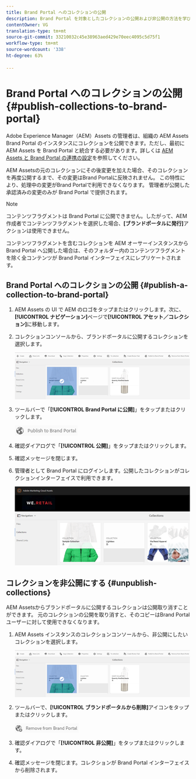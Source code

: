 ```yaml
---
title: Brand Portal へのコレクションの公開
description: Brand Portal を対象としたコレクションの公開および非公開の方法を学びます。
contentOwner: VG
translation-type: tm+mt
source-git-commit: 33210032c45e38963aed429e70eec4095c5d75f1
workflow-type: tm+mt
source-wordcount: '338'
ht-degree: 63%

---
```



# Brand Portal へのコレクションの公開 {#publish-collections-to-brand-portal}

Adobe Experience Manager（AEM）Assets の管理者は、組織の AEM Assets Brand Portal のインスタンスにコレクションを公開できます。ただし、最初に AEM Assets を Brand Portal と統合する必要があります。詳しくは [AEM Assets と Brand Portal の連携の設定](configure-aem-assets-with-brand-portal.md)を参照してください。

AEM Assetsの元のコレクションにその後変更を加えた場合、そのコレクションを再度公開するまで、その変更はBrand Portalに反映されません。 この特性により、処理中の変更がBrand Portalで利用できなくなります。 管理者が公開した承認済みの変更のみが Brand Portal で提供されます。

>[!NOTE]
>
>コンテンツフラグメントは Brand Portal に公開できません。したがって、AEM作成者でコンテンツフラグメントを選択した場合、**[ブランドポータルに発行]**&#x200B;アクションは使用できません。
>
>コンテンツフラグメントを含むコレクションを AEM オーサーインスタンスから Brand Portal へ公開した場合は、そのフォルダー内のコンテンツフラグメントを除く全コンテンツが Brand Portal インターフェイスにレプリケートされます。

## Brand Portal へのコレクションの公開 {#publish-a-collection-to-brand-portal}

1. AEM Assets の UI で AEM のロゴをタップまたはクリックします。次に、**[!UICONTROL ナビゲーション]**&#x200B;ページで&#x200B;**[!UICONTROL アセット／コレクション]**&#x200B;に移動します。
2. コレクションコンソールから、ブランドポータルに公開するコレクションを選択します。

   ![select_collection](assets/select_collection.png)

3. ツールバーで「**[!UICONTROL Brand Portal に公開]**」をタップまたはクリックします。

   ![publish_to_bp_icon](assets/publish_to_bp_icon.png)

4. 確認ダイアログで「**[!UICONTROL 公開]**」をタップまたはクリックします。
5. 確認メッセージを閉じます。
6. 管理者として Brand Portal にログインします。公開したコレクションがコレクションインターフェイスで利用できます。

   ![published_collection](assets/published_collection.png)

## コレクションを非公開にする {#unpublish-collections}

AEM Assetsからブランドポータルに公開するコレクションは公開取り消すことができます。 元のコレクションの公開を取り消すと、そのコピーはBrand Portalユーザーに対して使用できなくなります。

1. AEM Assets インスタンスのコレクションコンソールから、非公開にしたいコレクションを選択します。

   ![select_collection-1](assets/select_collection-1.png)

2. ツールバーで、**[!UICONTROL ブランドポータルから削除]**&#x200B;アイコンをタップまたはクリックします。

   ![remove_from_bp_icon](assets/remove_from_bp_icon.png)

3. 確認ダイアログで「**[!UICONTROL 非公開]**」をタップまたはクリックします。
4. 確認メッセージを閉じます。コレクションが Brand Portal インターフェイスから削除されます。
